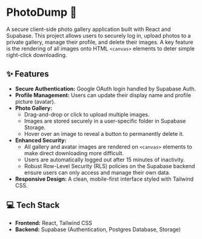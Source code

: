 # PhotoDump 📸

A secure client-side photo gallery application built with React and Supabase. This project allows users to securely log in, upload photos to a private gallery, manage their profile, and delete their images. A key feature is the rendering of all images onto HTML `<canvas>` elements to deter simple right-click downloading.

## ✨ Features

-   **Secure Authentication:** Google OAuth login handled by Supabase Auth.
-   **Profile Management:** Users can update their display name and profile picture (avatar).
-   **Photo Gallery:**
    -   Drag-and-drop or click to upload multiple images.
    -   Images are stored securely in a user-specific folder in Supabase Storage.
    -   Hover over an image to reveal a button to permanently delete it.
-   **Enhanced Security:**
    -   All gallery and avatar images are rendered on `<canvas>` elements to make direct downloading more difficult.
    -   Users are automatically logged out after 15 minutes of inactivity.
    -   Robust Row-Level Security (RLS) policies on the Supabase backend ensure users can only access and manage their own data.
-   **Responsive Design:** A clean, mobile-first interface styled with Tailwind CSS.

## 💻 Tech Stack

-   **Frontend:** React, Tailwind CSS
-   **Backend:** Supabase (Authentication, Postgres Database, Storage)
